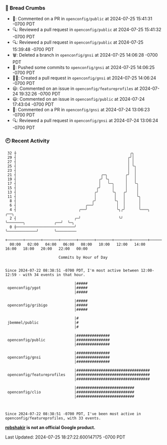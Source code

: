 ### 🍞 Bread Crumbs

 * 💬: Commented on a PR in  `openconfig/public` at 2024-07-25 15:41:31 -0700 PDT
 * 🔍: Reviewed a pull request in  `openconfig/public` at 2024-07-25 15:41:32 -0700 PDT
 * 🔍: Reviewed a pull request in  `openconfig/public` at 2024-07-25 15:39:48 -0700 PDT
 * 🗑: Deleted a branch in `openconfig/gnsi` at 2024-07-25 14:06:28 -0700 PDT
 * 🚢: Pushed some commits to `openconfig/gnsi` at 2024-07-25 14:06:25 -0700 PDT
 * ✍🏼: Created a pull request in `openconfig/gnsi` at 2024-07-25 14:06:24 -0700 PDT
 * 😃: Commented on an issue in `openconfig/featureprofiles` at 2024-07-24 19:32:26 -0700 PDT
 * 😃: Commented on an issue in `openconfig/public` at 2024-07-24 17:43:04 -0700 PDT
 * 💬: Commented on a PR in  `openconfig/gnsi` at 2024-07-24 13:06:23 -0700 PDT
 * 🔍: Reviewed a pull request in  `openconfig/gnsi` at 2024-07-24 13:06:24 -0700 PDT

### 🕘 Recent Activity
```
 32 ┼                                                   ╭╮
 29 ┤                                                  ╭╯│
 27 ┤                                                  │ │
 25 ┤                                                  │ ╰╮
 23 ┤                                                  │  │
 21 ┤                                      ╭─╮        ╭╯  │
 19 ┤                                     ╭╯ ╰╮       │   │
 17 ┤                                     │   ╰─╮     │   ╰╮
 15 ┤                                    ╭╯     │     │    │
 13 ┤                                   ╭╯      ╰╮   ╭╯    │
 11 ┤                                   │        │   │     ╰╮
  8 ┤                                  ╭╯        ╰╮  │      │
  6 ┤                               ╭──╯          │  │      │
  4 ┤                            ╭──╯             ╰╮╭╯      ╰───╮                        ╭──╮
  2 ┤                          ╭─╯                 ╰╯           ╰───────╮             ╭──╯  ╰─╮
  0 ┼──────────────────────────╯                                        ╰─────────────╯       ╰─────────
    +───────+───────+───────+───────+───────+───────+───────+───────+───────+───────+───────+───────+────
  00:00   02:00   04:00   06:00   08:00   10:00   12:00   14:00   16:00   18:00   20:00   22:00   00:00   

						Commits by Hour of Day


Since 2024-07-22 08:38:51 -0700 PDT, I'm most active between 12:00-12:59 - with 34 events in that hour.

```



```
                               |#####
 openconfig/ygot               |#####
                               |#####

                               |#####
 openconfig/gribigo            |#####
                               |#####

                               |#
 jbemmel/public                |#
                               |#

                               |###############
 openconfig/public             |###############
                               |###############

                               |###############
 openconfig/gnsi               |###############
                               |###############

                               |#################################
 openconfig/featureprofiles    |#################################
                               |#################################

                               |##########################
 openconfig/clio               |##########################
                               |##########################



Since 2024-07-22 08:38:51 -0700 PDT, I've been most active in openconfig/featureprofiles, with 33 events.

```
**[robshakir](mailto:robjs@google.com) is not an official Google product.**  


Last Updated: 2024-07-25 18:27:22.600147175 -0700 PDT
